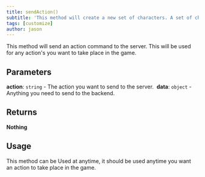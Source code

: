 ```yaml
---
title: sendAction()
subtitle: 'This method will create a new set of characters. A set of characters represents a certain group of characters, for example: players and enemies, or storm troopers and wizards.'
tags: [customize]
author: jason
---
```

This method will send an action command to the server. This will be used for any action's you want to take place in the game.
​
## Parameters
**action**: `string` - The action you want to send to the server.
​
**data**: `object` - Anything you need to send to the backend.
​
## Returns
**Nothing**
​
## Usage
This method can be Used at anytime, it should be used anytime you want an action to take place in the game.
